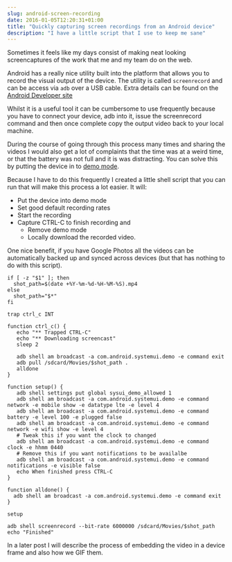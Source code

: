 ```yaml
---
slug: android-screen-recording
date: 2016-01-05T12:20:31+01:00
title: "Quickly capturing screen recordings from an Android device"
description: "I have a little script that I use to keep me sane"
---
```


Sometimes it feels like my days consist of making neat looking screencaptures of the work that
me and my team do on the web.

Android has a really nice utility built into the platform that allows you to
record the visual output of the device.  The utility is called `screenrecord` and
can be access via `adb` over a USB cable.  Extra details can be found on the
[Android Developer site](http://developer.android.com/tools/help/shell.html#screenrecord)

Whilst it is a useful tool it can be cumbersome to use frequently because you have to
connect your device, adb into it, issue the screenrecord command and then once complete
copy the output video back to your local machine.

During the course of going through this process many times and sharing the videos I would
also get a lot of complaints that the time was at a weird time, or that the battery was not
full and it is was distracting.  You can solve this by putting the device in to 
[demo mode](https://android.googlesource.com/platform/frameworks/base/+/android-6.0.0_r1/packages/SystemUI/docs/demo_mode.md).


Because I have to do this frequently I created a little shell script that you can run 
that will make this process a lot easier. It will:

* Put the device into demo mode
* Set good default recording rates
* Start the recording
* Capture CTRL-C to finish recording and
  * Remove demo mode
  * Locally download the recorded video.
  
One nice benefit, if you have Google Photos all the videos can be automatically backed up and synced
across devices (but that has nothing to do with this script).

```
if [ -z "$1" ]; then
  shot_path=$(date +%Y-%m-%d-%H-%M-%S).mp4
else
  shot_path="$*"
fi

trap ctrl_c INT

function ctrl_c() {
   echo "** Trapped CTRL-C"
   echo "** Downloading screencast"
   sleep 2
   
   adb shell am broadcast -a com.android.systemui.demo -e command exit
   adb pull /sdcard/Movies/$shot_path .
   alldone
}

function setup() {
   adb shell settings put global sysui_demo_allowed 1
   adb shell am broadcast -a com.android.systemui.demo -e command network -e mobile show -e datatype lte -e level 4
   adb shell am broadcast -a com.android.systemui.demo -e command battery -e level 100 -e plugged false
   adb shell am broadcast -a com.android.systemui.demo -e command network -e wifi show -e level 4
   # Tweak this if you want the clock to changed
   adb shell am broadcast -a com.android.systemui.demo -e command clock -e hhmm 0440
   # Remove this if you want notifications to be availalbe
   adb shell am broadcast -a com.android.systemui.demo -e command notifications -e visible false
   echo When finished press CTRL-C
}

function alldone() {
  adb shell am broadcast -a com.android.systemui.demo -e command exit
}

setup

adb shell screenrecord --bit-rate 6000000 /sdcard/Movies/$shot_path
echo "Finished"
```

In a later post I will describe the process of embedding the video in a 
device frame and also how we GIF them.